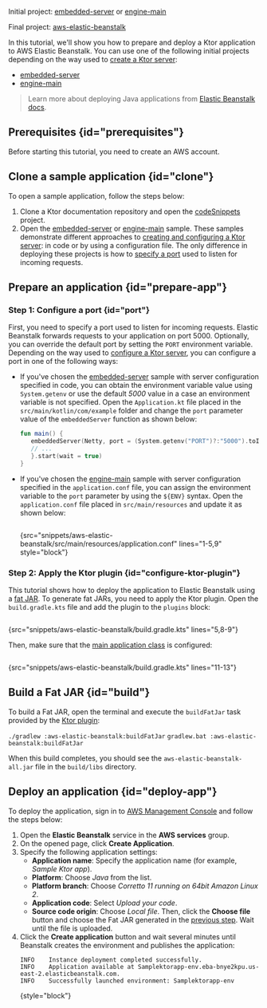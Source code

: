 [//]: # (title: AWS Elastic Beanstalk)

<microformat>
<p>
<control>Initial project</control>: <a href="https://github.com/ktorio/ktor-documentation/tree/%current-branch%/codeSnippets/snippets/embedded-server">embedded-server</a> or 
<a href="https://github.com/ktorio/ktor-documentation/tree/%current-branch%/codeSnippets/snippets/engine-main">engine-main</a>
</p>
<p>
<control>Final project</control>: <a href="https://github.com/ktorio/ktor-documentation/tree/%current-branch%/codeSnippets/snippets/aws-elastic-beanstalk">aws-elastic-beanstalk</a>
</p>
</microformat>

In this tutorial, we'll show you how to prepare and deploy a Ktor application to AWS Elastic Beanstalk. You can use one of the following initial projects depending on the way used to [create a Ktor server](create_server.xml):
* [embedded-server](https://github.com/ktorio/ktor-documentation/tree/%current-branch%/codeSnippets/snippets/embedded-server)
* [engine-main](https://github.com/ktorio/ktor-documentation/tree/%current-branch%/codeSnippets/snippets/engine-main)

> Learn more about deploying Java applications from [Elastic Beanstalk docs](https://docs.aws.amazon.com/elasticbeanstalk/latest/dg/create_deploy_Java.html).


## Prerequisites {id="prerequisites"}
Before starting this tutorial, you need to create an AWS account.


## Clone a sample application {id="clone"}
To open a sample application, follow the steps below:

1. Clone a Ktor documentation repository and open the [codeSnippets](https://github.com/ktorio/ktor-documentation/tree/%current-branch%/codeSnippets) project.
2. Open the [embedded-server](https://github.com/ktorio/ktor-documentation/tree/%current-branch%/codeSnippets/snippets/embedded-server) or [engine-main](https://github.com/ktorio/ktor-documentation/tree/%current-branch%/codeSnippets/snippets/engine-main) sample. These samples demonstrate different approaches to [creating and configuring a Ktor server](create_server.xml): in code or by using a configuration file. The only difference in deploying these projects is how to [specify a port](#port) used to listen for incoming requests.

## Prepare an application {id="prepare-app"}

### Step 1: Configure a port {id="port"}

First, you need to specify a port used to listen for incoming requests. Elastic Beanstalk forwards requests to your application on port 5000. Optionally, you can override the default port by setting the `PORT` environment variable. Depending on the way used to [configure a Ktor server](create_server.xml), you can configure a port in one of the following ways:
* If you've chosen the [embedded-server](https://github.com/ktorio/ktor-documentation/tree/%current-branch%/codeSnippets/snippets/embedded-server) sample with server configuration specified in code, you can obtain the environment variable value using `System.getenv` or use the default _5000_ value in a case an environment variable is not specified. Open the `Application.kt` file placed in the `src/main/kotlin/com/example` folder and change the `port` parameter value of the `embeddedServer` function as shown below:
   ```kotlin
   fun main() {
      embeddedServer(Netty, port = (System.getenv("PORT")?:"5000").toInt()) {
      // ...
      }.start(wait = true)
   }
    ```

* If you've chosen the [engine-main](https://github.com/ktorio/ktor-documentation/tree/%current-branch%/codeSnippets/snippets/engine-main) sample with server configuration specified in the `application.conf` file, you can assign the environment variable to the `port` parameter by using the `${ENV}` syntax. Open the `application.conf` file placed in `src/main/resources` and update it as shown below:
   ```
   ```
  {src="snippets/aws-elastic-beanstalk/src/main/resources/application.conf" lines="1-5,9" style="block"}

### Step 2: Apply the Ktor plugin {id="configure-ktor-plugin"}
This tutorial shows how to deploy the application to Elastic Beanstalk using a [fat JAR](fatjar.md). To generate fat JARs, you need to apply the Ktor plugin. Open the `build.gradle.kts` file and add the plugin to the `plugins` block:
```groovy
```
{src="snippets/aws-elastic-beanstalk/build.gradle.kts" lines="5,8-9"}

Then, make sure that the [main application class](server-dependencies.xml#create-entry-point) is configured:
```kotlin
```
{src="snippets/aws-elastic-beanstalk/build.gradle.kts" lines="11-13"}


## Build a Fat JAR {id="build"}
To build a Fat JAR, open the terminal and execute the `buildFatJar` task provided by the [Ktor plugin](#configure-ktor-plugin):

<tabs group="os">
<tab title="Linux/macOS" group-key="unix">
<code style="block" lang="Bash">./gradlew :aws-elastic-beanstalk:buildFatJar</code>
</tab>
<tab title="Windows" group-key="windows">
<code style="block" lang="CMD">gradlew.bat :aws-elastic-beanstalk:buildFatJar</code>
</tab>
</tabs>

When this build completes, you should see the `aws-elastic-beanstalk-all.jar` file in the `build/libs` directory.


## Deploy an application {id="deploy-app"}
To deploy the application, sign in to [AWS Management Console](https://aws.amazon.com/console/) and follow the steps below:
1. Open the **Elastic Beanstalk** service in the **AWS services** group.
2. On the opened page, click **Create Application**.
3. Specify the following application settings:
   * **Application name**: Specify the application name (for example, _Sample Ktor app_).
   * **Platform**: Choose _Java_ from the list.
   * **Platform branch**: Choose _Corretto 11 running on 64bit Amazon Linux 2_.
   * **Application code**: Select _Upload your code_.
   * **Source code origin**: Choose _Local file_. Then, click the **Choose file** button and choose the Fat JAR generated in the [previous step](#build). Wait until the file is uploaded.
4. Click the **Create application** button and wait several minutes until Beanstalk creates the environment and publishes the application:
   ```
   INFO    Instance deployment completed successfully.
   INFO    Application available at Samplektorapp-env.eba-bnye2kpu.us-east-2.elasticbeanstalk.com.
   INFO    Successfully launched environment: Samplektorapp-env
   ```
   {style="block"}